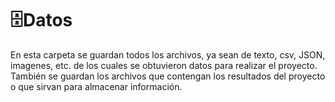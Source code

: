 # 🗄️Datos

En esta carpeta se guardan todos los archivos, ya sean de texto, csv, JSON, imagenes, etc. de los cuales se obtuvieron datos para realizar el proyecto. También se guardan los archivos que contengan los resultados del proyecto o que sirvan para almacenar información.

